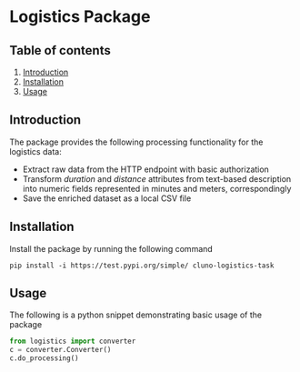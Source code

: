# Logistics Package

## Table of contents
  1. [Introduction](#introduction)
  2. [Installation](#installation)
  3. [Usage](#usage)
  
## Introduction
The package provides the following processing functionality for the logistics data:
  * Extract raw data from the HTTP endpoint with basic authorization
  * Transform _duration_ and _distance_ attributes from text-based description into numeric fields represented in minutes and meters, correspondingly
  * Save the enriched dataset as a local CSV file
  
## Installation
Install the package by running the following command
```shell
pip install -i https://test.pypi.org/simple/ cluno-logistics-task
```

## Usage
The following is a python snippet demonstrating basic usage of the package
```python
from logistics import converter
c = converter.Converter()
c.do_processing()
```